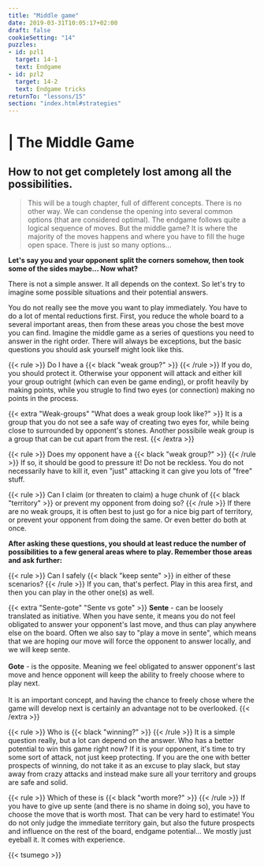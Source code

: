 ```yaml
---
title: "Middle game"
date: 2019-03-31T10:05:17+02:00
draft: false
cookieSetting: "14"
puzzles:
- id: pzl1
  target: 14-1
  text: Endgame
- id: pzl2
  target: 14-2
  text: Endgame tricks
returnTo: "lessons/15"
section: "index.html#strategies"
---
```


# | The Middle Game
## How to not get completely lost among all the possibilities.

> This will be a tough chapter, full of different concepts. There is no other way. We can condense the opening into several common options (that are considered optimal). The endgame follows quite a logical sequence of moves. But the middle game? It is where the majority of the moves happens and where you have to fill the huge open space. There is just so many options...

**Let's say you and your opponent split the corners somehow, then took some of the sides maybe... Now what?**

There is not a simple answer. It all depends on the context. So let's try to imagine some possible situations and their potential answers.

You do not really see the move you want to play immediately. You have to do a lot of mental reductions first. First, you reduce the whole board to a several important areas, then from these areas you chose the best move you can find. Imagine the middle game as a series of questions you need to answer in the right order. There will always be exceptions, but the basic questions you should ask yourself might look like this.

{{< rule >}}
	Do I have a {{< black "weak group?" >}} 
{{< /rule >}}
If you do, you should protect it. Otherwise your opponent will attack and either kill your group outright (which can even be game ending), or profit heavily by making points, while you strugle to find two eyes (or connection) making no points in the process. 

{{< extra "Weak-groups" "What does a weak group look like?" >}}
It is a group that you do not see a safe way of creating two eyes for, while being close to surrounded by opponent's stones. Another possibile weak group is a group that can be cut apart from the rest.
{{< /extra >}}

{{< rule >}}
	Does my opponent have a {{< black "weak group?" >}}
{{< /rule >}}
If so, it should be good to pressure it! Do not be reckless. You do not necessarily have to kill it, even "just" attacking it can give you lots of "free" stuff.

{{< rule >}}
	Can I claim (or threaten to claim) a huge chunk of {{< black "territory" >}} or prevent my opponent from doing so?
{{< /rule >}} 
If there are no weak groups, it is often best to just go for a nice big part of territory, or prevent your opponent from doing the same. Or even better do both at once.

**After asking these questions, you should at least reduce the number of possibilities to a few general areas where to play. Remember those areas and ask further:**

{{< rule >}}
	Can I safely {{< black "keep sente" >}} in either of these scenarios?
{{< /rule >}}
If you can, that's perfect. Play in this area first, and then you can play in the other one(s) as well.
  
{{< extra "Sente-gote" "Sente vs gote" >}}
	<b>Sente</b> - can be loosely translated as initiative. When you have sente, it means you do not feel obligated to answer your opponent's last move, and thus can play anywhere else on the board. Often we also say to "play a move in sente", which means that we are hoping our move will force the opponent to answer locally, and we will keep sente.
	<br><br>
	<b>Gote</b> - is the opposite. Meaning we feel obligated to answer opponent's last move and hence opponent will keep the ability to freely choose where to play next.
	<br><br>
	It is an important concept, and having the chance to freely chose where the game will develop next is certainly an advantage not to be overlooked.
{{< /extra >}}


{{< rule >}}
	Who is {{< black "winning?" >}}
{{< /rule >}} 
It is a simple question really, but a lot can depend on the answer. Who has a better potential to win this game right now? If it is your opponent, it's time to try some sort of attack, not just keep protecting. If you are the one with better prospects of winning, do not take it as an excuse to play slack, but stay away from crazy attacks and instead make sure all your territory and groups are safe and solid.

{{< rule >}}
	Which of these is {{< black "worth more?" >}}
{{< /rule >}}
If you have to give up sente (and there is no shame in doing so), you have to choose the move that is worth most. That can be very hard to estimate! You do not only judge the immediate territory gain, but also the future prospects and influence on the rest of the board, endgame potential... We mostly just eyeball it. It comes with experience. 
 
{{< tsumego >}}


 

